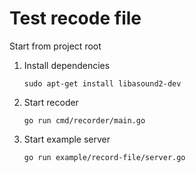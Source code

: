 # Test recode file

Start from project root

1. Install dependencies
   
   `sudo apt-get install libasound2-dev`

2. Start recoder
   
   `go run cmd/recorder/main.go`

3. Start example server

   `go run example/record-file/server.go`